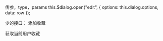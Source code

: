 
传参，type，params
this.$dialog.open("edit", {
                  options: this.dialog.options,
                  data: row
                });


少的接口：
添加收藏

获取当前用户收藏